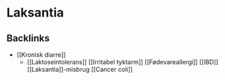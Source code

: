 # Laksantia
## Backlinks
* [[Kronisk diarre]]
	* [[Laktoseintolerans]]
[[Irritabel tyktarm]]
[[Fødevareallergi]]
[[IBD]]
[[Laksantia]]-misbrug
[[Cancer coli]]

<!-- #anki/deck/Medicine #anki/tag/med/Pharmacology -->

<!-- {BearID:A3AD5A6E-A362-4780-B750-FB810809B1EF-53319-0000692E11C0C6E1} -->
